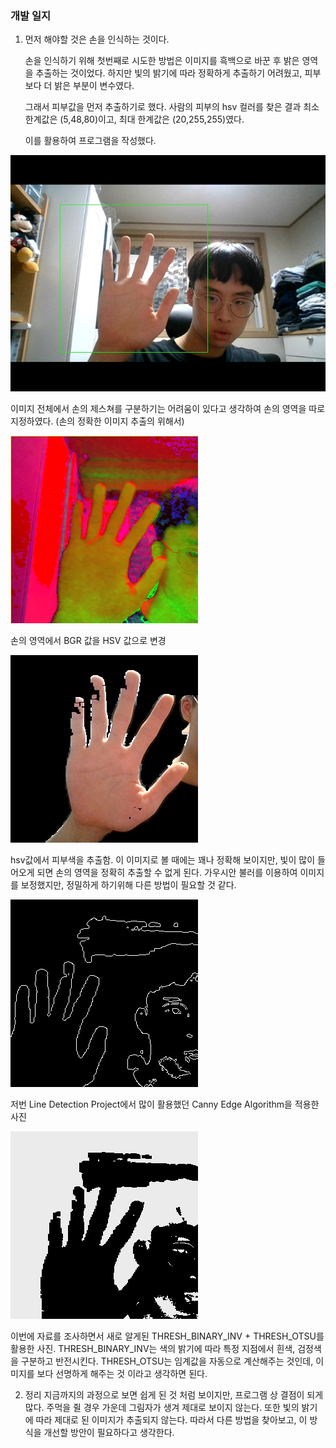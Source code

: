 ### 개발 일지

1. 먼저 해야할 것은 손을 인식하는 것이다.

   손을 인식하기 위해 첫번째로 시도한 방법은 이미지를 흑백으로 바꾼 후 밝은 영역을 추출하는 것이었다. 하지만 빛의 밝기에 따라 정확하게 추출하기 어려웠고, 피부보다 더 밝은 부분이 변수였다.

   그래서 피부값을 먼저 추출하기로 했다. 사람의 피부의 hsv 컬러를 찾은 결과 최소 한계값은 (5,48,80)이고, 최대 한계값은 (20,255,255)였다.

   이를 활용하여 프로그램을 작성했다. 

![](../img/img1.jpeg)

이미지 전체에서 손의 제스쳐를 구분하기는 어려움이 있다고 생각하여 손의 영역을 따로 지정하였다. (손의 정확한 이미지 추출의 위해서)

![](../img/img2.jpeg)

손의 영역에서 BGR 값을 HSV 값으로 변경

![](../img/img3.jpeg)

hsv값에서 피부색을 추출함. 이 이미지로 볼 때에는 꽤나 정확해 보이지만, 빛이 많이 들어오게 되면 손의 영역을 정확히 추출할 수 없게 된다. 가우시안 불러를 이용하여 이미지를 보정했지만, 정밀하게 하기위해 다른 방법이 필요할 것 같다.

![](../img/img4.jpeg)

저번 Line Detection Project에서 많이 활용했던 Canny Edge Algorithm을 적용한 사진

![](../img/img5.jpeg)

이번에 자료를 조사하면서 새로 알게된 THRESH_BINARY_INV + THRESH_OTSU를 활용한 사진. THRESH_BINARY_INV는 색의 밝기에 따라 특정 지점에서 흰색, 검정색을 구분하고 반전시킨다. THRESH_OTSU는 임계값을 자동으로 계산해주는 것인데, 이미지를 보다 선명하게 해주는 것 이라고 생각하면 된다.

2. 정리 
지금까지의 과정으로 보면 쉽게 된 것 처럼 보이지만, 프로그램 상 결점이 되게 많다. 주먹을 쥘 경우 가운데 그림자가 생겨 제대로 보이지 않는다. 또한 빛의 밝기에 따라 제대로  된 이미지가 추출되지 않는다. 따라서 다른 방법을 찾아보고, 이 방식을 개선할 방안이 필요하다고 생각한다.
